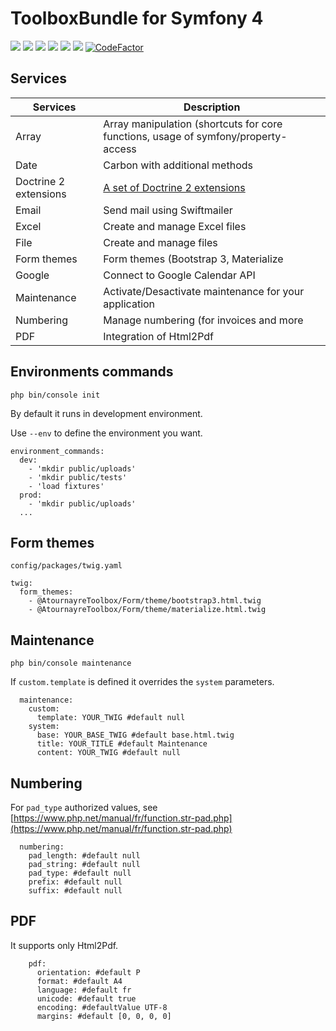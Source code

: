 # ToolboxBundle for Symfony 4
<img src="https://badgen.net/packagist/v/atournayre/toolbox-bundle/latest" /> <img src="https://badgen.net/github/tag/atournayre/toolbox-bundle" /> <img src="https://badgen.net/packagist/php/atournayre/toolbox-bundle" /> <img src="https://badgen.net/github/last-commit/atournayre/toolbox-bundle" /> <img src="https://badgen.net/travis/atournayre/toolbox-bundle" /> <img src="https://badgen.net/codacy/grade/3b38b47687f744b2b5c18b1035d9a2d8" /> [![CodeFactor](https://www.codefactor.io/repository/github/atournayre/toolbox-bundle/badge)](https://www.codefactor.io/repository/github/atournayre/toolbox-bundle)


## Services

| Services              | Description                                                                        |
|---                    |---                                                                                 |
| Array                 | Array manipulation (shortcuts for core functions, usage of symfony/property-access |
| Date                  | Carbon with additional methods                                                     |
| Doctrine 2 extensions | [A set of Doctrine 2 extensions](https://github.com/beberlei/DoctrineExtensions)   |
| Email                 | Send mail using Swiftmailer                                                        |
| Excel                 | Create and manage Excel files                                                      |
| File                  | Create and manage files                                                            |
| Form themes           | Form themes (Bootstrap 3, Materialize                                              |
| Google                | Connect to Google Calendar API                                                     |
| Maintenance           | Activate/Desactivate maintenance for your application                              |
| Numbering             | Manage numbering (for invoices and more                                            |
| PDF                   | Integration of Html2Pdf                                                            |

## Environments commands
`php bin/console init`

By default it runs in development environment.

Use `--env` to define the environment you want.

```
environment_commands:
  dev:
    - 'mkdir public/uploads'
    - 'mkdir public/tests'
    - 'load fixtures'
  prod:
    - 'mkdir public/uploads'
  ...
```

## Form themes
`config/packages/twig.yaml`
```
twig:
  form_themes:
    - @AtournayreToolbox/Form/theme/bootstrap3.html.twig
    - @AtournayreToolbox/Form/theme/materialize.html.twig
```

## Maintenance

`php bin/console maintenance`

If `custom.template` is defined it overrides the `system` parameters.
```
  maintenance:
    custom:
      template: YOUR_TWIG #default null
    system:
      base: YOUR_BASE_TWIG #default base.html.twig
      title: YOUR_TITLE #default Maintenance
      content: YOUR_TWIG #default null
```
## Numbering

For `pad_type` authorized values, see [https://www.php.net/manual/fr/function.str-pad.php](https://www.php.net/manual/fr/function.str-pad.php)
```
  numbering:
    pad_length: #default null
    pad_string: #default null
    pad_type: #default null
    prefix: #default null
    suffix: #default null
```
## PDF

It supports only Html2Pdf.

```
    pdf:
      orientation: #default P
      format: #default A4
      language: #default fr
      unicode: #default true 
      encoding: #defaultValue UTF-8
      margins: #default [0, 0, 0, 0]
```
